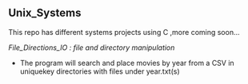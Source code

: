 ## Unix_Systems
This repo has different systems projects using C ,more coming soon...

*File_Directions_IO : file and directory manipulation*
- The program will search and place movies by year from a CSV in uniquekey directories with files under year.txt(s)
